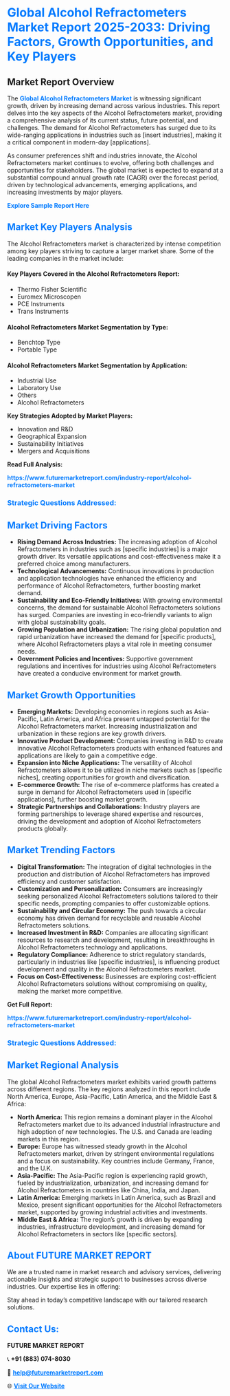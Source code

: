 <h1 style="color: #007BFF;">Global Alcohol Refractometers Market Report 2025-2033: Driving Factors, Growth Opportunities, and Key Players</h1>

<section id="overview">
<h2>Market Report Overview</h2>
<p>The <a href="https://www.futuremarketreport.com/industry-report/alcohol-refractometers-market" style="color: #007BFF; text-decoration: none;"><strong>Global Alcohol Refractometers Market</strong></a> is witnessing significant growth, driven by increasing demand across various industries. This report delves into the key aspects of the Alcohol Refractometers market, providing a comprehensive analysis of its current status, future potential, and challenges. The demand for Alcohol Refractometers has surged due to its wide-ranging applications in industries such as [insert industries], making it a critical component in modern-day [applications].</p>
<p>As consumer preferences shift and industries innovate, the Alcohol Refractometers market continues to evolve, offering both challenges and opportunities for stakeholders. The global market is expected to expand at a substantial compound annual growth rate (CAGR) over the forecast period, driven by technological advancements, emerging applications, and increasing investments by major players.</p>
</section>

<section id="overview">
<p><a href="https://www.futuremarketreport.com/request-sample/reportId=128485" style="color: #007BFF; text-decoration: none;"><strong>Explore Sample Report Here</strong></a></p>
</section>

<section id="key-players">
<h2 style="color: #007BFF;">Market Key Players Analysis</h2>
<p>The Alcohol Refractometers market is characterized by intense competition among key players striving to capture a larger market share. Some of the leading companies in the market include:</p>
<h4>Key Players Covered in the Alcohol Refractometers Report:</h4>
<ul><li>Thermo Fisher Scientific</li><li>Euromex Microscopen</li><li>PCE Instruments</li><li>Trans Instruments</li></ul>
<h4>Alcohol Refractometers Market Segmentation by Type:</h4>
<ul><li>Benchtop Type</li><li>Portable Type</li></ul>

<h4>Alcohol Refractometers Market Segmentation by Application:</h4>
<ul><li>Industrial Use</li><li>Laboratory Use</li><li>Others</li><li>Alcohol Refractometers</li></ul>
<p><strong>Key Strategies Adopted by Market Players:</strong></p>
<ul>
<li>Innovation and R&D</li>
<li>Geographical Expansion</li>
<li>Sustainability Initiatives</li>
<li>Mergers and Acquisitions</li>
</ul>
</section>

<section>
<p><strong>Read Full Analysis: </strong></p><a href="https://www.futuremarketreport.com/industry-report/alcohol-refractometers-market" style="color: #007BFF; text-decoration: none;"><strong>https://www.futuremarketreport.com/industry-report/alcohol-refractometers-market</strong></a>
<h3 style="color: #007BFF;">Strategic Questions Addressed:</h3>
</section>

<section id="driving-factors">
<h2 style="color: #007BFF;">Market Driving Factors</h2>
<ul>
<li><strong>Rising Demand Across Industries:</strong> The increasing adoption of Alcohol Refractometers in industries such as [specific industries] is a major growth driver. Its versatile applications and cost-effectiveness make it a preferred choice among manufacturers.</li>
<li><strong>Technological Advancements:</strong> Continuous innovations in production and application technologies have enhanced the efficiency and performance of Alcohol Refractometers, further boosting market demand.</li>
<li><strong>Sustainability and Eco-Friendly Initiatives:</strong> With growing environmental concerns, the demand for sustainable Alcohol Refractometers solutions has surged. Companies are investing in eco-friendly variants to align with global sustainability goals.</li>
<li><strong>Growing Population and Urbanization:</strong> The rising global population and rapid urbanization have increased the demand for [specific products], where Alcohol Refractometers plays a vital role in meeting consumer needs.</li>
<li><strong>Government Policies and Incentives:</strong> Supportive government regulations and incentives for industries using Alcohol Refractometers have created a conducive environment for market growth.</li>
</ul>
</section>

<section id="growth-opportunities">
<h2 style="color: #007BFF;">Market Growth Opportunities</h2>
<ul>
<li><strong>Emerging Markets:</strong> Developing economies in regions such as Asia-Pacific, Latin America, and Africa present untapped potential for the Alcohol Refractometers market. Increasing industrialization and urbanization in these regions are key growth drivers.</li>
<li><strong>Innovative Product Development:</strong> Companies investing in R&D to create innovative Alcohol Refractometers products with enhanced features and applications are likely to gain a competitive edge.</li>
<li><strong>Expansion into Niche Applications:</strong> The versatility of Alcohol Refractometers allows it to be utilized in niche markets such as [specific niches], creating opportunities for growth and diversification.</li>
<li><strong>E-commerce Growth:</strong> The rise of e-commerce platforms has created a surge in demand for Alcohol Refractometers used in [specific applications], further boosting market growth.</li>
<li><strong>Strategic Partnerships and Collaborations:</strong> Industry players are forming partnerships to leverage shared expertise and resources, driving the development and adoption of Alcohol Refractometers products globally.</li>
</ul>
</section>

<section id="trending-factors">
<h2 style="color: #007BFF;">Market Trending Factors</h2>
<ul>
<li><strong>Digital Transformation:</strong> The integration of digital technologies in the production and distribution of Alcohol Refractometers has improved efficiency and customer satisfaction.</li>
<li><strong>Customization and Personalization:</strong> Consumers are increasingly seeking personalized Alcohol Refractometers solutions tailored to their specific needs, prompting companies to offer customizable options.</li>
<li><strong>Sustainability and Circular Economy:</strong> The push towards a circular economy has driven demand for recyclable and reusable Alcohol Refractometers solutions.</li>
<li><strong>Increased Investment in R&D:</strong> Companies are allocating significant resources to research and development, resulting in breakthroughs in Alcohol Refractometers technology and applications.</li>
<li><strong>Regulatory Compliance:</strong> Adherence to strict regulatory standards, particularly in industries like [specific industries], is influencing product development and quality in the Alcohol Refractometers market.</li>
<li><strong>Focus on Cost-Effectiveness:</strong> Businesses are exploring cost-efficient Alcohol Refractometers solutions without compromising on quality, making the market more competitive.</li>
</ul>
</section>

<section>
<p><strong>Get Full Report: </strong></p><a href="https://www.futuremarketreport.com/industry-report/alcohol-refractometers-market" style="color: #007BFF; text-decoration: none;"><strong>https://www.futuremarketreport.com/industry-report/alcohol-refractometers-market</strong></a>
<h3 style="color: #007BFF;">Strategic Questions Addressed:</h3>
</section>


<section id="regional-analysis">
<h2 style="color: #007BFF;">Market Regional Analysis</h2>
<p>The global Alcohol Refractometers market exhibits varied growth patterns across different regions. The key regions analyzed in this report include North America, Europe, Asia-Pacific, Latin America, and the Middle East & Africa:</p>
<ul>
<li><strong>North America:</strong> This region remains a dominant player in the Alcohol Refractometers market due to its advanced industrial infrastructure and high adoption of new technologies. The U.S. and Canada are leading markets in this region.</li>
<li><strong>Europe:</strong> Europe has witnessed steady growth in the Alcohol Refractometers market, driven by stringent environmental regulations and a focus on sustainability. Key countries include Germany, France, and the U.K.</li>
<li><strong>Asia-Pacific:</strong> The Asia-Pacific region is experiencing rapid growth, fueled by industrialization, urbanization, and increasing demand for Alcohol Refractometers in countries like China, India, and Japan.</li>
<li><strong>Latin America:</strong> Emerging markets in Latin America, such as Brazil and Mexico, present significant opportunities for the Alcohol Refractometers market, supported by growing industrial activities and investments.</li>
<li><strong>Middle East & Africa:</strong> The region’s growth is driven by expanding industries, infrastructure development, and increasing demand for Alcohol Refractometers in sectors like [specific sectors].</li>
</ul>
</section>

<footer>
<h2 style="color: #007BFF;">About FUTURE MARKET REPORT</h2>
<p>We are a trusted name in market research and advisory services, delivering actionable insights and strategic support to businesses across diverse industries. Our expertise lies in offering:</p>

<p>Stay ahead in today’s competitive landscape with our tailored research solutions.</p>

<h2 style="color: #007BFF;">Contact Us:</h2>
<p><strong>FUTURE MARKET REPORT</strong></p>
<p>📞 <strong>+91 (883) 074-8030</strong></p>
<p>📧 <strong><a href="mailto:help@futuremarketreport.com" style="color: #007BFF;">help@futuremarketreport.com</a></strong></p>
<p>🌐 <strong><a href="https://www.futuremarketreport.com/" style="color: #007BFF;">Visit Our Website</a></strong></p>
</footer>